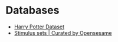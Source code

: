 # Databases


- [Harry Potter Dataset](https://www.kaggle.com/datasets/gulsahdemiryurek/harry-potter-dataset?select=Spells.csv)
- [Stimulus sets | Curated by Opensesame](https://www.cogsci.nl/stimulus-sets)
